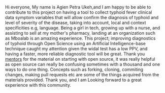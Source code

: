 Hi everyone, My name is Agien Petra Ukeh,and 
I am happy to be able to contribute to this project on having a tool to collect typhoid fever clinical data symptom variables that will allow confirm the diagnosis of typhoid and level of severity of the disease, taking into account, local and context specificities e.g, language.
Being a girl in tech, growing up with a nurse, and assisting to sell at my mother's pharmacy, landing at an organization such as Mboalab is an amazing experience. 
This project; improving diagnostics of typhoid through Open Science using an Artificial Intelligence-base technique caught my attention given the widal test has a low PPV, and having a faster, more reliable diagnostic tool will be great.
Thank you [mentors](https://github.com/PetraAG/Mboalab_Outreachy-May-Aug-2022/tree/main/Meet%20the%20Mentors) for the material on starting with open source, it was really helpful as open source can really be confusing sometimes with a thousand and one ways to do one thing. 
Concepts such as forking, cloning, commiting changes, making pull requests etc are some of the things acquired from the materials provided. 
Thank you, and I am Looking forward to a great experience with this community.
